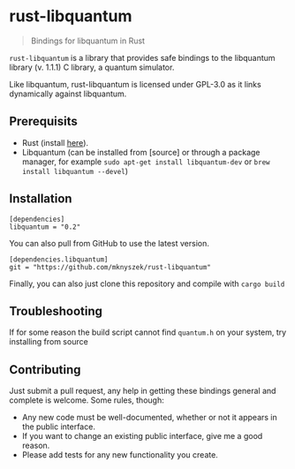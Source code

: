 # rust-libquantum

> Bindings for libquantum in Rust

`rust-libquantum` is a library that provides safe bindings to the libquantum library (v. 1.1.1)
C library, a quantum simulator.

Like libquantum, rust-libquantum is licensed under GPL-3.0 as it links
dynamically against libquantum.

## Prerequisits

* Rust (install [here](https://www.rustup.rs)).
* Libquantum (can be installed from [source] or through a package manager, for example `sudo apt-get install libquantum-dev` or `brew install libquantum --devel`)

## Installation

```
[dependencies]
libquantum = "0.2"
```

You can also pull from GitHub to use the latest version.

```
[dependencies.libquantum]
git = "https://github.com/mknyszek/rust-libquantum"
```

Finally, you can also just clone this repository and compile with `cargo build`

## Troubleshooting

If for some reason the build script cannot find `quantum.h` on your system, try installing from source

## Contributing

Just submit a pull request, any help in getting these bindings general and
complete is welcome. Some rules, though:

* Any new code must be well-documented, whether or not it appears in the
  public interface.
* If you want to change an existing public interface, give me a good reason.
* Please add tests for any new functionality you create.

